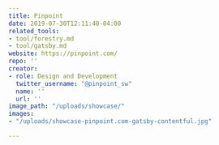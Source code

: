 ```yaml
---
title: Pinpoint
date: 2019-07-30T12:11:40-04:00
related_tools:
- tool/forestry.md
- tool/gatsby.md
website: https://pinpoint.com/
repo: ''
creator:
- role: Design and Development
  twitter_username: "@pinpoint_sw"
  name: ''
  url: ''
image_path: "/uploads/showcase/"
images:
- "/uploads/showcase-pinpoint.com-gatsby-contentful.jpg"

---
```

